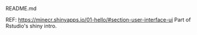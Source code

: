 README.md

REF:  https://minecr.shinyapps.io/01-hello/#section-user-interface-ui
Part of Rstudio's shiny intro.